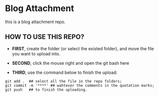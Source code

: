 # Blog Attachment

this is a blog attachment repo.

## HOW TO USE THIS REPO?

- **FIRST**, create the folder (or select the existed folder), and move the file you want to upload into.

- **SECOND**, click the mouse right and open the git bash here

- **THIRD**, use the command below to finish the upload:

```
git add .  ## select all the file in the repo folders;
git commit -m '****' ## wahtever the comments in the quotation marks;
git push   ## to finish the uploading.
```
